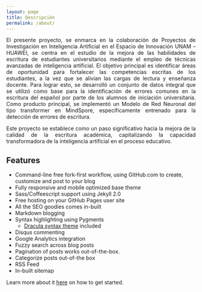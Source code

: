 ```yaml
---
layout: page
title: Descripción
permalink: /about/
---
```

<div style="text-align: justify;">
El presente proyecto, se enmarca en la colaboración de Proyectos de Investigación en Inteligencia Artificial en el Espacio de Innovación UNAM – HUAWEI, se centra en el estudio de la mejora de las habilidades de escritura de estudiantes universitarios mediante el empleo de técnicas avanzadas de inteligencia artificial.
El objetivo principal es identificar áreas de oportunidad para fortalecer las competencias escritas de los estudiantes, a la vez que se alivian las cargas de lectura y enseñanza docente. Para lograr esto, se desarrolló un conjunto de datos integral que se utilizó como base para la identificación de errores comunes en la escritura del español por parte de los alumnos de iniciación universitaria.
Como producto principal, se implementó un Modelo de Red Neuronal del tipo transformer en MindSpore, específicamente entrenado para la detección de errores de escritura. 

Este proyecto se establece como un paso significativo hacia la mejora de la calidad de la escritura académica, capitalizando la capacidad transformadora de la inteligencia artificial en el proceso educativo.
</div>

## Features

- Command-line free fork-first workflow, using GitHub.com to create, customize and post to your blog
- Fully responsive and mobile optimized base theme
- Sass/Coffeescript support using Jekyll 2.0
- Free hosting on your GitHub Pages user site
- All the SEO goodies comes in-built
- Markdown blogging
- Syntax highlighting using Pygments
    - [Dracula syntax theme](https://draculatheme.com/) included
- Disqus commenting
- Google Analytics integration
- Fuzzy search across blog posts
- Pagination of posts works out-of-the-box.
- Categorize posts out-of-the box
- RSS Feed
- In-built sitemap

Learn more about it [here](https://github.com/amitmerchant1990/reverie) on how to get started.
